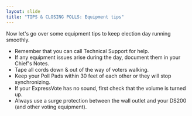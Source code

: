 ```yaml
---
layout: slide
title: "TIPS & CLOSING POLLS: Equipment tips"
---
```


Now let's go over some equipment tips to keep election day running smoothly.

-   Remember that you can call Technical Support for help.
-   If any equipment issues arise during the day, document them in your Chief's Notes.
-   Tape all cords down & out of the way of voters walking.
-   Keep your Poll Pads within 30 feet of each other or they will stop synchronizing.
-   If your ExpressVote has no sound, first check that the volume is turned up.
-   Always use a surge protection between the wall outlet and your DS200 (and other voting equipment).